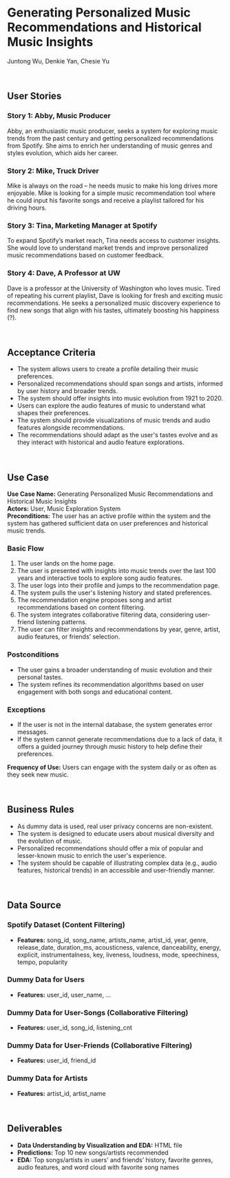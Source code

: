 # Generating Personalized Music Recommendations and Historical Music Insights

Juntong Wu, Denkie Yan, Chesie Yu

<br>

## User Stories

### **Story 1: Abby, Music Producer**
Abby, an enthusiastic music producer, seeks a system for exploring music trends from the past century and getting personalized recommendations from Spotify.  She aims to enrich her understanding of music genres and styles evolution, which aids her career.

### **Story 2: Mike, Truck Driver**
Mike is always on the road –  he needs music to make his long drives more enjoyable.  Mike is looking for a simple music recommendation tool where he could input his favorite songs and receive a playlist tailored for his driving hours.   

### **Story 3: Tina, Marketing Manager at Spotify**
To expand Spotify’s market reach, Tina needs access to customer insights.  She would love to understand market trends and improve personalized music recommendations based on customer feedback.    

### **Story 4: Dave, A Professor at UW**  
Dave is a professor at the University of Washington who loves music.  Tired of repeating his current playlist, Dave is looking for fresh and exciting music recommendations.  He seeks a personalized music discovery experience to find new songs that align with his tastes, ultimately boosting his happiness (?).    


<br>


## Acceptance Criteria

- The system allows users to create a profile detailing their music preferences.
- Personalized recommendations should span songs and artists, informed by user history and broader trends.
- The system should offer insights into music evolution from 1921 to 2020.
- Users can explore the audio features of music to understand what shapes their preferences.
- The system should provide visualizations of music trends and audio features alongside recommendations.
- The recommendations should adapt as the user's tastes evolve and as they interact with historical and audio feature explorations.


<br>


## Use Case

**Use Case Name:** Generating Personalized Music Recommendations and Historical Music Insights  
**Actors:** User, Music Exploration System  
**Preconditions:** The user has an active profile within the system and the system has gathered sufficient data on user preferences and historical music trends.


### Basic Flow

1. The user lands on the home page.
2. The user is presented with insights into music trends over the last 100 years and interactive tools to explore song audio features.
3. The user logs into their profile and jumps to the recommendation page.
4. The system pulls the user's listening history and stated preferences.
5. The recommendation engine proposes song and artist recommendations based on content filtering.
6. The system integrates collaborative filtering data, considering user-friend listening patterns.
7. The user can filter insights and recommendations by year, genre, artist, audio features, or friends’ selection.


### Postconditions

- The user gains a broader understanding of music evolution and their personal tastes.
- The system refines its recommendation algorithms based on user engagement with both songs and educational content.


### Exceptions

- If the user is not in the internal database, the system generates error messages.
- If the system cannot generate recommendations due to a lack of data, it offers a guided journey through music history to help define their preferences.

**Frequency of Use:** Users can engage with the system daily or as often as they seek new music.


<br>


## Business Rules

- As dummy data is used, real user privacy concerns are non-existent.
- The system is designed to educate users about musical diversity and the evolution of music.
- Personalized recommendations should offer a mix of popular and lesser-known music to enrich the user's experience.
- The system should be capable of illustrating complex data (e.g., audio features, historical trends) in an accessible and user-friendly manner.


<br>


## Data Source

### Spotify Dataset (Content Filtering)

- **Features:** song_id, song_name, artists_name, artist_id, year, genre, release_date, duration_ms, acousticness, valence, danceability, energy, explicit, instrumentalness, key, liveness, loudness, mode, speechiness, tempo, popularity


### Dummy Data for Users

- **Features:** user_id, user_name, …


### Dummy Data for User-Songs (Collaborative Filtering)

- **Features:** user_id, song_id, listening_cnt


### Dummy Data for User-Friends (Collaborative Filtering)

- **Features:** user_id, friend_id


### Dummy Data for Artists

- **Features:** artist_id, artist_name


<br>


## Deliverables

- **Data Understanding by Visualization and EDA:** HTML file
- **Predictions:** Top 10 new songs/artists recommended
- **EDA:** Top songs/artists in users’ and friends’ history, favorite genres, audio features, and word cloud with favorite song names
